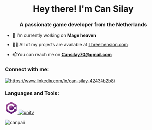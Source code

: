 <h1 align="center">Hey there! I'm Can Silay</h1>
<h3 align="center">A passionate game developer from the Netherlands</h3>

- 🔭 I’m currently working on **Mage heaven**

- 👨‍💻 All of my projects are available at [Threemension.com](Threemension.com)

- 📫You can reach me on **Cansilay70@gmail.com**

<h3 align="left">Connect with me:</h3>
<p align="left">
<a href="https://linkedin.com/in/https://www.linkedin.com/in/can-silay-42434b2b8/" target="blank"><img align="center" src="https://raw.githubusercontent.com/rahuldkjain/github-profile-readme-generator/master/src/images/icons/Social/linked-in-alt.svg" alt="https://www.linkedin.com/in/can-silay-42434b2b8/" height="30" width="40" /></a>
</p>

<h3 align="left">Languages and Tools:</h3>
<p align="left"> <a href="https://www.w3schools.com/cs/" target="_blank" rel="noreferrer"> <img src="https://raw.githubusercontent.com/devicons/devicon/master/icons/csharp/csharp-original.svg" alt="csharp" width="40" height="40"/> </a> <a href="https://unity.com/" target="_blank" rel="noreferrer"> <img src="https://www.vectorlogo.zone/logos/unity3d/unity3d-icon.svg" alt="unity" width="40" height="40"/> </a> </p>

<p><img align="center" src="https://github-readme-stats.vercel.app/api/top-langs?username=canpaii&show_icons=true&locale=en&layout=compact" alt="canpaii" /></p>

